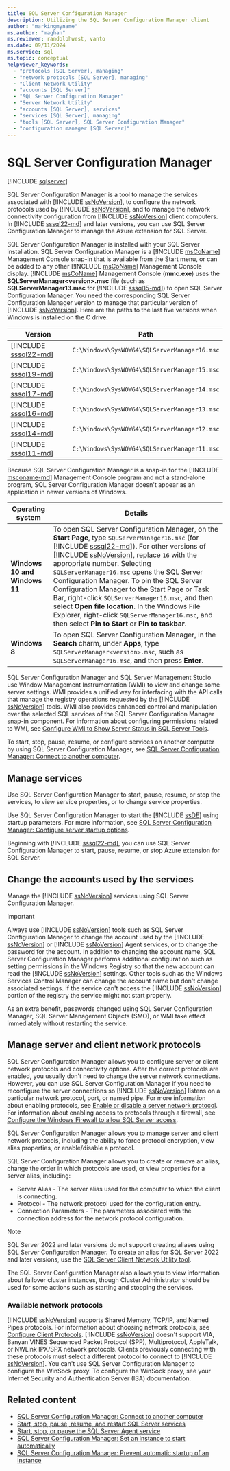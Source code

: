 ```yaml
---
title: SQL Server Configuration Manager
description: Utilizing the SQL Server Configuration Manager client
author: "markingmyname"
ms.author: "maghan"
ms.reviewer: randolphwest, vanto
ms.date: 09/11/2024
ms.service: sql
ms.topic: conceptual
helpviewer_keywords:
  - "protocols [SQL Server], managing"
  - "network protocols [SQL Server], managing"
  - "Client Network Utility"
  - "accounts [SQL Server]"
  - "SQL Server Configuration Manager"
  - "Server Network Utility"
  - "accounts [SQL Server], services"
  - "services [SQL Server], managing"
  - "tools [SQL Server], SQL Server Configuration Manager"
  - "configuration manager [SQL Server]"
---
```


# SQL Server Configuration Manager

[!INCLUDE [sqlserver](../includes/applies-to-version/sqlserver.md)]

SQL Server Configuration Manager is a tool to manage the services associated with [!INCLUDE [ssNoVersion](../includes/ssnoversion-md.md)], to configure the network protocols used by [!INCLUDE [ssNoVersion](../includes/ssnoversion-md.md)], and to manage the network connectivity configuration from [!INCLUDE [ssNoVersion](../includes/ssnoversion-md.md)] client computers. In [!INCLUDE [sssql22-md](../includes/sssql22-md.md)] and later versions, you can use SQL Server Configuration Manager to manage the Azure extension for SQL Server.

SQL Server Configuration Manager is installed with your SQL Server installation. SQL Server Configuration Manager is a [!INCLUDE [msCoName](../includes/msconame-md.md)] Management Console snap-in that is available from the Start menu, or can be added to any other [!INCLUDE [msCoName](../includes/msconame-md.md)] Management Console display. [!INCLUDE [msCoName](../includes/msconame-md.md)] Management Console (**mmc.exe**) uses the **SQLServerManager\<version>.msc** file (such as **SQLServerManager13.msc** for [!INCLUDE [sssql15-md](../includes/sssql16-md.md)]) to open SQL Server Configuration Manager. You need the corresponding SQL Server Configuration Manager version to manage that particular version of [!INCLUDE [ssNoVersion](../includes/ssnoversion-md.md)]. Here are the paths to the last five versions when Windows is installed on the C drive.

| Version | Path |
| --- | --- |
| [!INCLUDE [sssql22-md](../includes/sssql22-md.md)] | `C:\Windows\SysWOW64\SQLServerManager16.msc` |
| [!INCLUDE [sssql19-md](../includes/sssql19-md.md)] | `C:\Windows\SysWOW64\SQLServerManager15.msc` |
| [!INCLUDE [sssql17-md](../includes/sssql17-md.md)] | `C:\Windows\SysWOW64\SQLServerManager14.msc` |
| [!INCLUDE [sssql16-md](../includes/sssql16-md.md)] | `C:\Windows\SysWOW64\SQLServerManager13.msc` |
| [!INCLUDE [sssql14-md](../includes/sssql14-md.md)] | `C:\Windows\SysWOW64\SQLServerManager12.msc` |
| [!INCLUDE [sssql11-md](../includes/sssql11-md.md)] | `C:\Windows\SysWOW64\SQLServerManager11.msc` |

Because SQL Server Configuration Manager is a snap-in for the [!INCLUDE [msconame-md](../includes/msconame-md.md)] Management Console program and not a stand-alone program, SQL Server Configuration Manager doesn't appear as an application in newer versions of Windows.

| Operating system | Details |
| --- | --- |
| **Windows 10 and Windows 11** | To open SQL Server Configuration Manager, on the **Start Page**, type `SQLServerManager16.msc` (for [!INCLUDE [sssql22-md](../includes/sssql22-md.md)]). For other versions of [!INCLUDE [ssNoVersion](../includes/ssnoversion-md.md)], replace `16` with the appropriate number. Selecting `SQLServerManager16.msc` opens the SQL Server Configuration Manager. To pin the SQL Server Configuration Manager to the Start Page or Task Bar, right-click `SQLServerManager16.msc`, and then select **Open file location**. In the Windows File Explorer, right-click `SQLServerManager16.msc`, and then select **Pin to Start** or **Pin to taskbar**. |
| **Windows 8** | To open SQL Server Configuration Manager, in the **Search** charm, under **Apps**, type `SQLServerManager<version>.msc`, such as `SQLServerManager16.msc`, and then press **Enter**. |

SQL Server Configuration Manager and SQL Server Management Studio use Window Management Instrumentation (WMI) to view and change some server settings. WMI provides a unified way for interfacing with the API calls that manage the registry operations requested by the [!INCLUDE [ssNoVersion](../includes/ssnoversion-md.md)] tools. WMI also provides enhanced control and manipulation over the selected SQL services of the SQL Server Configuration Manager snap-in component. For information about configuring permissions related to WMI, see [Configure WMI to Show Server Status in SQL Server Tools](../ssms/configure-wmi-to-show-server-status-in-sql-server-tools.md).

To start, stop, pause, resume, or configure services on another computer by using SQL Server Configuration Manager, see [SQL Server Configuration Manager: Connect to another computer](../database-engine/configure-windows/scm-services-connect-to-another-computer.md).

## Manage services

Use SQL Server Configuration Manager to start, pause, resume, or stop the services, to view service properties, or to change service properties.

Use SQL Server Configuration Manager to start the [!INCLUDE [ssDE](../includes/ssde-md.md)] using startup parameters. For more information, see [SQL Server Configuration Manager: Configure server startup options](../database-engine/configure-windows/scm-services-configure-server-startup-options.md).

Beginning with [!INCLUDE [sssql22-md](../includes/sssql22-md.md)], you can use SQL Server Configuration Manager to start, pause, resume, or stop Azure extension for SQL Server.

## Change the accounts used by the services

Manage the [!INCLUDE [ssNoVersion](../includes/ssnoversion-md.md)] services using SQL Server Configuration Manager.

> [!IMPORTANT]  
> Always use [!INCLUDE [ssNoVersion](../includes/ssnoversion-md.md)] tools such as SQL Server Configuration Manager to change the account used by the [!INCLUDE [ssNoVersion](../includes/ssnoversion-md.md)] or [!INCLUDE [ssNoVersion](../includes/ssnoversion-md.md)] Agent services, or to change the password for the account. In addition to changing the account name, SQL Server Configuration Manager performs additional configuration such as setting permissions in the Windows Registry so that the new account can read the [!INCLUDE [ssNoVersion](../includes/ssnoversion-md.md)] settings. Other tools such as the Windows Services Control Manager can change the account name but don't change associated settings. If the service can't access the [!INCLUDE [ssNoVersion](../includes/ssnoversion-md.md)] portion of the registry the service might not start properly.

As an extra benefit, passwords changed using SQL Server Configuration Manager, SQL Server Management Objects (SMO), or WMI take effect immediately without restarting the service.

## Manage server and client network protocols

SQL Server Configuration Manager allows you to configure server or client network protocols and connectivity options. After the correct protocols are enabled, you usually don't need to change the server network connections. However, you can use SQL Server Configuration Manager if you need to reconfigure the server connections so [!INCLUDE [ssNoVersion](../includes/ssnoversion-md.md)] listens on a particular network protocol, port, or named pipe. For more information about enabling protocols, see [Enable or disable a server network protocol](../database-engine/configure-windows/enable-or-disable-a-server-network-protocol.md). For information about enabling access to protocols through a firewall, see [Configure the Windows Firewall to allow SQL Server access](../sql-server/install/configure-the-windows-firewall-to-allow-sql-server-access.md).

SQL Server Configuration Manager allows you to manage server and client network protocols, including the ability to force protocol encryption, view alias properties, or enable/disable a protocol.

SQL Server Configuration Manager allows you to create or remove an alias, change the order in which protocols are used, or view properties for a server alias, including:

- Server Alias - The server alias used for the computer to which the client is connecting.
- Protocol - The network protocol used for the configuration entry.
- Connection Parameters - The parameters associated with the connection address for the network protocol configuration.

> [!NOTE]  
> SQL Server 2022 and later versions do not support creating aliases using SQL Server Configuration Manager. To create an alias for SQL Server 2022 and later versions, use the [SQL Server Client Network Utility tool](/previous-versions/windows/desktop/odbc/dn170508(v=vs.85)).

The SQL Server Configuration Manager also allows you to view information about failover cluster instances, though Cluster Administrator should be used for some actions such as starting and stopping the services.

### Available network protocols

[!INCLUDE [ssNoVersion](../includes/ssnoversion-md.md)] supports Shared Memory, TCP/IP, and Named Pipes protocols. For information about choosing network protocols, see [Configure Client Protocols](../database-engine/configure-windows/configure-client-protocols.md). [!INCLUDE [ssNoVersion](../includes/ssnoversion-md.md)] doesn't support VIA, Banyan VINES Sequenced Packet Protocol (SPP), Multiprotocol, AppleTalk, or NWLink IPX/SPX network protocols. Clients previously connecting with these protocols must select a different protocol to connect to [!INCLUDE [ssNoVersion](../includes/ssnoversion-md.md)]. You can't use SQL Server Configuration Manager to configure the WinSock proxy. To configure the WinSock proxy, see your Internet Security and Authentication Server (ISA) documentation.

## Related content

- [SQL Server Configuration Manager: Connect to another computer](../database-engine/configure-windows/scm-services-connect-to-another-computer.md)
- [Start, stop, pause, resume, and restart SQL Server services](../database-engine/configure-windows/start-stop-pause-resume-restart-sql-server-services.md)
- [Start, stop, or pause the SQL Server Agent service](../ssms/agent/start-stop-or-pause-the-sql-server-agent-service.md)
- [SQL Server Configuration Manager: Set an instance to start automatically](../database-engine/configure-windows/scm-services-set-an-instance-to-start-automatically.md)
- [SQL Server Configuration Manager: Prevent automatic startup of an instance](../database-engine/configure-windows/scm-services-prevent-automatic-startup-of-an-instance.md)

